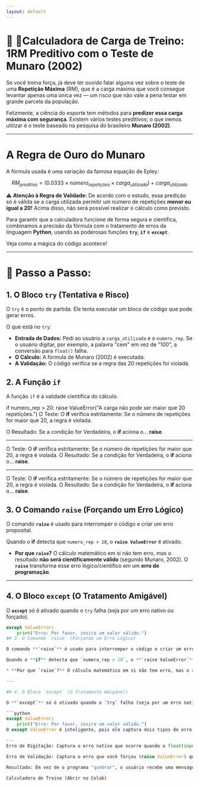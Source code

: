 ```yaml
---
layout: default
---
```


# 💪 📒Calculadora de Carga de Treino: 1RM Preditivo com o Teste de Munaro (2002)

Se você treina força, já deve ter ouvido falar alguma vez sobre o teste de uma **Repetição Máxima** (RM), que é a carga máxima que você consegue levantar apenas uma única vez — um risco que não vale a pena testar em grande parcela da população.

Felizmente, a ciência do esporte tem métodos para **predizer essa carga máxima com segurança**. Existem vários testes preditivos; o que iremos utilizar é o teste baseado na pesquisa do brasileiro **Munaro (2002)**.

---

# A Regra de Ouro do Munaro

A fórmula usada é uma variação da famosa equação de Epley:

$$RM_{preditivo} = (0.0333 \times número_{repetições} \times carga_{utilizada}) + carga_{utilizada}$$

⚠️ **Atenção à Regra de Validade:** De acordo com o estudo, essa predição só é válida se a carga utilizada permitir um número de repetições **menor ou igual a 20!** Acima disso, não será possível realizar o cálculo como previsto.

Para garantir que a calculadora funcione de forma segura e científica, combinamos a precisão da fórmula com o tratamento de erros da linguagem **Python**, usando as poderosas funções **`try`**, **`if`** e **`except`**.

Veja como a mágica do código acontece!

---

# 🚀 Passo a Passo:

## 1. O Bloco `try` (Tentativa e Risco)

O `try` é o ponto de partida. Ele tenta executar um bloco de código que pode gerar erros.

O que está no `try`:

* **Entrada de Dados:** Pedi ao usuário a `carga_utilizada` e o `numero_rep`. Se o usuário digitar, por exemplo, a palavra "cem" em vez de "100", a conversão para `float()` falha.
* **O Cálculo:** A fórmula de Munaro (2002) é executada.
* **A Validação:** O código verifica se a regra das 20 repetições foi violada.

## 2. A Função `if`

A função `if` é a validade científica do cálculo.

if numero_rep > 20:
    raise ValueError("A carga não pode ser maior que 20 repetições.")
    O Teste: O **if** verifica estritamente: Se o número de repetições for maior que 20, a regra é violada.

O Resultado: Se a condição for Verdadeira, o **if** aciona o... **raise**.

---
O Teste: O **if** verifica estritamente: Se o número de repetições for maior que 20, a regra é violada.
O Resultado: Se a condição for Verdadeira, o **if** aciona o... **raise**.

---

O Teste: O **if** verifica estritamente: Se o número de repetições for maior que 20, a regra é violada.
O Resultado: Se a condição for Verdadeira, o **if** aciona o... **raise**.

## 3. O Comando `raise` (Forçando um Erro Lógico)

O comando **`raise`** é usado para interromper o código e criar um erro proposital.

Quando o **if** detecta que `numero_rep > 20`, o **`raise ValueError`** é ativado.

* **Por que `raise`?** O cálculo matemático em si não tem erro, mas o resultado **não será cientificamente válido** (segundo Munaro, 2002). O **`raise`** transforma esse erro lógico/científico em um **erro de programação**.

---

## 4. O Bloco `except` (O Tratamento Amigável)

O **`except`** só é ativado quando o `try` falha (seja por um erro nativo ou forçado).

```python
except ValueError:
    print("Erro: Por favor, insira um valor válido.")
## 3. O Comando `raise` (Forçando um Erro Lógico)

O comando **`raise`** é usado para interromper o código e criar um erro proposital.

Quando o **if** detecta que `numero_rep > 20`, o **`raise ValueError`** é ativado.

* **Por que `raise`?** O cálculo matemático em si não tem erro, mas o resultado **não será cientificamente válido** (segundo Munaro, 2002). O **`raise`** transforma esse erro lógico/científico em um **erro de programação**.

---

## 4. O Bloco `except` (O Tratamento Amigável)

O **`except`** só é ativado quando o `try` falha (seja por um erro nativo ou forçado).

```python
except ValueError:
    print("Erro: Por favor, insira um valor válido.")
O except ValueError é inteligente, pois ele captura dois tipos de erro com a mesma resposta amigável:

---
Erro de Digitação: Captura o erro nativo que ocorre quando o float(input()) tenta converter um texto não numérico.

Erro de Validação: Captura o erro que você forçou (raise ValueError) quando o número de repetições ultrapassou 20.

Resultado: Em vez de o programa "quebrar", o usuário recebe uma mensagem amigável informando que ele precisa seguir as regras do teste para ter um resultado preciso.

Calculadora de Treino (Abrir no Colab)
